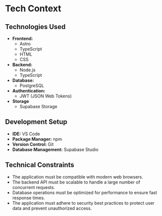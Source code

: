 # Tech Context

## Technologies Used

-   **Frontend:**
    -   Astro
    -   TypeScript
    -   HTML
    -   CSS
-   **Backend:**
    -   Node.js
    -   TypeScript
-   **Database:**
    -   PostgreSQL
-   **Authentication:**
    -   JWT (JSON Web Tokens)
-   **Storage**
    - Supabase Storage

## Development Setup

-   **IDE:** VS Code
-   **Package Manager:** npm
-   **Version Control:** Git
-   **Database Management:** Supabase Studio

## Technical Constraints

-   The application must be compatible with modern web browsers.
-   The backend API must be scalable to handle a large number of concurrent requests.
-   Database operations must be optimized for performance to ensure fast response times.
-   The application must adhere to security best practices to protect user data and prevent unauthorized access.